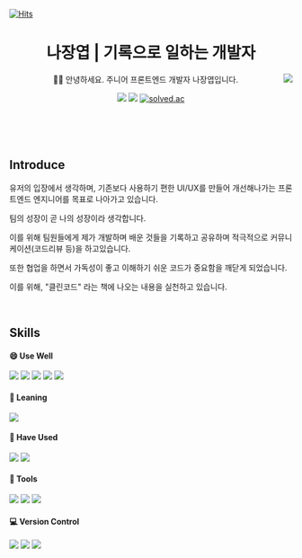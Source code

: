 [![Hits](https://hits.seeyoufarm.com/api/count/incr/badge.svg?url=https%3A%2F%2Fgithub.com%2Fkaydennna92&count_bg=%2318B0CE&title_bg=%23FF9000&icon=mailchimp.svg&icon_color=%23000000&title=Visitors&edge_flat=false)](https://hits.seeyoufarm.com)

<div align='center'><h1>나장엽 | 기록으로 일하는 개발자</h1></div>
<div align='center'>
<img align='right' src="https://github-readme-stats.vercel.app/api?username=kaydennna92&show_icons=true&theme=gruvbox"/>
<p>🤚🏻 안녕하세요. 주니어 프론트엔드 개발자 나장엽입니다.</p>
    <a href='mailto:kaydenna92@gmail.com'><img src="https://img.shields.io/badge/Gmail-EA4335?style=flat&logo=Gmail&logoColor=white"></a>
    <a href="https://velog.io/@kaydennna92"> <img src="https://img.shields.io/badge/Velog-20C997?style=flat&logo=Velog&logoColor=white"></a>
    <a href="https://solved.ac/sky99124"><img alt="solved.ac" src="http://mazassumnida.wtf/api/mini/generate_badge?boj=sky99124"/></a>
</div>
<br/>
<br/>
<br/>
<br/>
<div>
<h2> Introduce </h2>
<p>유저의 입장에서 생각하며, 기존보다 사용하기 편한 UI/UX를 만들어 개선해나가는 프론트엔드 엔지니어를 목표로 나아가고 있습니다.</p>
<p>팀의 성장이 곧 나의 성장이라 생각합니다. </p>
<p>이를 위해 팀원들에게 제가 개발하며 배운 것들을 기록하고 공유하며 적극적으로 커뮤니케이션(코드리뷰 등)을 하고있습니다.</p>
<p>또한 협업을 하면서 가독성이 좋고 이해하기 쉬운 코드가 중요함을 깨닫게 되었습니다.</p>
<p>이를 위해, "클린코드" 라는 책에 나오는 내용을 실천하고 있습니다.</p>
</div>

<br/>

## Skills
<div>
  <div stlye={align: 'center'}>
    <div>
      <h4> 😄 Use Well </h4>
      <img src="https://img.shields.io/badge/JavaScript-F7DF1E?style=flat&logo=javascript&logoColor=white">
      <img src="https://img.shields.io/badge/React-61DAFB?style=flat&logo=React&logoColor=white">
      <img src="https://img.shields.io/badge/HTML5-E34F26?style=flat&logo=HTML5&logoColor=white">
      <img src="https://img.shields.io/badge/CSS3-1572B6?style=flat&logo=CSS3&logoColor=white">
      <img src="https://img.shields.io/badge/Axios-5A29E4?style=flat&logo=Axios&logoColor=white">
    </div>
    <div>
      <h4> 🧐 Leaning </h4>
      <img src="https://img.shields.io/badge/TypeScript-3178C6?style=flat&logo=TypeScript&logoColor=white">
    </div>
    <div>
      <h4> 🤔 Have Used </h4>
      <img src="https://img.shields.io/badge/Redux-764ABC?style=flat&logo=Redux&logoColor=white">
      <img src="https://img.shields.io/badge/Vue.js-4FC08D?style=flat&logo=Vue.js&logoColor=white">
    </div>
  </div>
  <div>
    <h4> 🔨 Tools </h4>
    <img src="https://img.shields.io/badge/Jira-0052CC?style=flat&logo=Jira&logoColor=white">
    <img src="https://img.shields.io/badge/Notion-000000?style=flat&logo=Notion&logoColor=white">
    <img src="https://img.shields.io/badge/Figma-F24E1E?style=flat&logo=Figma&logoColor=white">
  </div>
  <div>
    <h4> 💻 Version Control</h4>
    <img src="https://img.shields.io/badge/Git-F05032?style=flat&logo=Git&logoColor=white">
    <img src="https://img.shields.io/badge/GitHub-181717?style=flat&logo=GitHub&logoColor=white">
    <img src="https://img.shields.io/badge/GitLab-FC6D26?style=flat&logo=GitLab&logoColor=white">
  </div>
</div>
</div>
